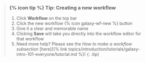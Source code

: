 > ### {% icon tip %} Tip: Creating a new workflow
>
> 1. Click **Workflow** on the top bar
> 2. Click the new workflow {% icon galaxy-wf-new %} button
> 3. Give it a clear and memorable name
> 4. Clicking **Save** will take you directly into the workflow editor for that workflow
> 5. Need more help? Please see the *How to make a workflow subsection* [here]({% link topics/introduction/tutorials/galaxy-intro-101-everyone/tutorial.md %})
{: .tip}
